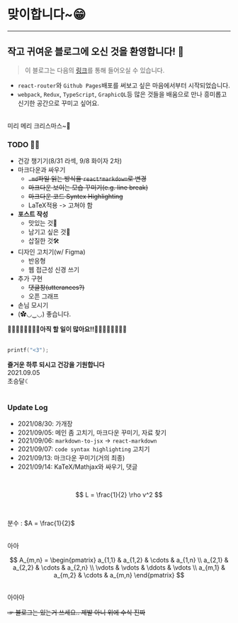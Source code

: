 # 맞이합니다~😁
---
## 작고 귀여운 블로그에 오신 것을 환영합니다! 🔮

> 이 블로그는 다음의 [링크](https://blog.crescent.dev)를 통해 들어오실 수 있습니다.

- `react-router`와 `Github Pages`배포를 써보고 싶은 마음에서부터 시작되었습니다.
- `webpack`, `Redux`, `TypeScript`, `GraphicQL`등 많은 것들을 배움으로 만나 흥미롭고 신기한 공간으로 꾸미고 싶어요.
<br/>
미리 메리 크리스마스~🎄

<br/>

### TODO 🧙‍♂️
* 건강 챙기기(8/31 라섹, 9/8 화이자 2차)
* 마크다운과 싸우기
  * ~~`.md`파일 읽는 방식을 `react*markdown`로 변경~~
  * ~~마크다운 보이는 모습 꾸미기(e.g. line break)~~
  * ~~마크다운 코드 Syntex Highlighting~~
  * LaTeX적용 -> 고쳐야 함
* **포스트 작성**
  * 맛있는 것🍞
  * 남기고 싶은 것💾
  * 삽질한 것🛠
* 디자인 고치기(w/ Figma)
  * 반응형
  * 웹 접근성 신경 쓰기
* 추가 구현
  * ~~댓글창(utterances?)~~
  * 오픈 그래프
* 손님 모시기
* (✿◡‿◡) 좋습니다.

**🏃‍♂️🏃‍♀️🏃‍♂️🏃‍♀️아직 할 일이 많아요!!🏃‍♂️🏃‍♀️🏃‍♂️🏃‍♀️** <br/> 
<br/>

```c
printf("<3");
```
**즐거운 하루 되시고 건강을 기원합니다** <br/>
2021.09.05 <br/>
초승달☾ <br/>
<br/>

### Update Log
- 2021/08/30: 가개장
- 2021/09/05: 메인 좀 고치기, 마크다운 꾸미기, 자료 찾기
- 2021/09/06: `markdown-to-jsx` -> `react-markdown`
- 2021/09/07: `code syntax highlighting` 고치기
- 2021/09/13: 마크다운 꾸미기(거의 최종)
- 2021/09/14: KaTeX/Mathjax와 싸우기, 댓글

<br/>

$$ L = \frac{1}{2} \rho v^2 $$

<br/>

분수 : $A = \frac{1}{2}$

<br/>
아아 
<br/>

$$ 
A_{m,n} =
 \begin{pmatrix}
  a_{1,1} & a_{1,2} & \cdots & a_{1,n} \\
  a_{2,1} & a_{2,2} & \cdots & a_{2,n} \\
  \vdots  & \vdots  & \ddots & \vdots  \\
  a_{m,1} & a_{m,2} & \cdots & a_{m,n}
 \end{pmatrix} 
$$

<br/>
아아아

<br/>

~~☞ 블로그는 있는거 쓰세요.. 제발 아니 위에 수식 진짜~~